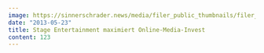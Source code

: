 ```yaml
---
image: https://sinnerschrader.news/media/filer_public_thumbnails/filer_public/0e/42/0e427780-83df-413d-8f48-ca05c6a43f59/stage_entertainment_750_450_mb.jpg__480x288_q85_crop_subsampling-2_upscale.jpg
date: "2013-05-23"
title: Stage Entertainment maximiert Online-Media-Invest
content: 123
---
```

